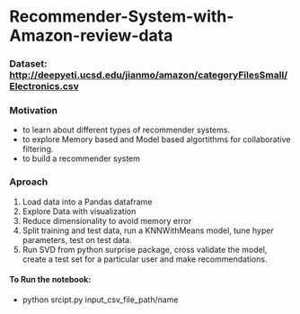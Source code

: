 # Recommender-System-with-Amazon-review-data
### Dataset: http://deepyeti.ucsd.edu/jianmo/amazon/categoryFilesSmall/Electronics.csv
### Motivation
- to learn about different types of recommender systems.
- to explore Memory based and Model based algortithms for collaborative filtering.
- to build a recommender system

### Aproach
1. Load data into a Pandas dataframe
2. Explore Data with visualization
3. Reduce dimensionality to avoid memory error
4. Split training and test data, run a KNNWithMeans model, tune hyper parameters, test on test data.
5. Run SVD from python surprise package, cross validate the model, create a test set for a particular user and make recommendations.

#### To Run the notebook:
- python srcipt.py input_csv_file_path/name
